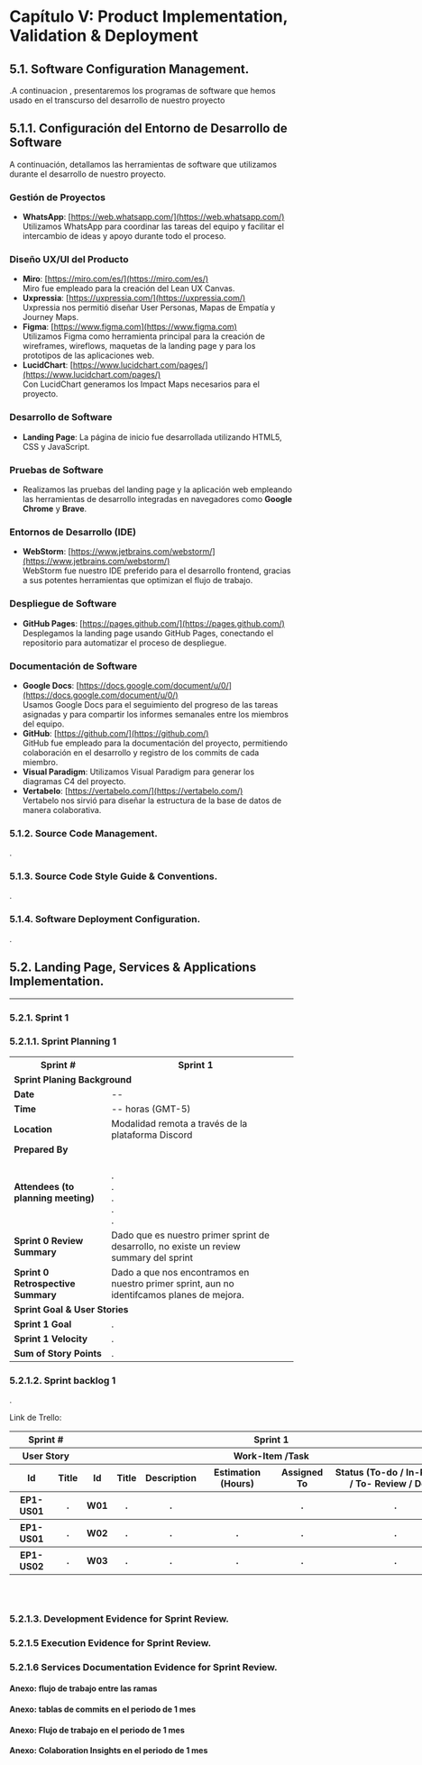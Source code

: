# Capítulo V: Product Implementation, Validation & Deployment
## 5.1. Software Configuration Management.
.A continuacion , presentaremos los programas de software que hemos usado en el transcurso del desarrollo de nuestro proyecto

## 5.1.1. Configuración del Entorno de Desarrollo de Software

A continuación, detallamos las herramientas de software que utilizamos durante el desarrollo de nuestro proyecto.

### Gestión de Proyectos
- **WhatsApp**: [https://web.whatsapp.com/](https://web.whatsapp.com/)  
Utilizamos WhatsApp para coordinar las tareas del equipo y facilitar el intercambio de ideas y apoyo durante todo el proceso.

### Diseño UX/UI del Producto
- **Miro**: [https://miro.com/es/](https://miro.com/es/)  
Miro fue empleado para la creación del Lean UX Canvas.
- **Uxpressia**: [https://uxpressia.com/](https://uxpressia.com/)  
Uxpressia nos permitió diseñar User Personas, Mapas de Empatía y Journey Maps.
- **Figma**: [https://www.figma.com](https://www.figma.com)  
Utilizamos Figma como herramienta principal para la creación de wireframes, wireflows, maquetas de la landing page y para los prototipos de las aplicaciones web.
- **LucidChart**: [https://www.lucidchart.com/pages/](https://www.lucidchart.com/pages/)  
Con LucidChart generamos los Impact Maps necesarios para el proyecto.

### Desarrollo de Software
- **Landing Page**: La página de inicio fue desarrollada utilizando HTML5, CSS y JavaScript.

### Pruebas de Software
- Realizamos las pruebas del landing page y la aplicación web empleando las herramientas de desarrollo integradas en navegadores como **Google Chrome** y **Brave**.

### Entornos de Desarrollo (IDE)
- **WebStorm**: [https://www.jetbrains.com/webstorm/](https://www.jetbrains.com/webstorm/)  
WebStorm fue nuestro IDE preferido para el desarrollo frontend, gracias a sus potentes herramientas que optimizan el flujo de trabajo.

### Despliegue de Software
- **GitHub Pages**: [https://pages.github.com/](https://pages.github.com/)  
Desplegamos la landing page usando GitHub Pages, conectando el repositorio para automatizar el proceso de despliegue.

### Documentación de Software
- **Google Docs**: [https://docs.google.com/document/u/0/](https://docs.google.com/document/u/0/)  
Usamos Google Docs para el seguimiento del progreso de las tareas asignadas y para compartir los informes semanales entre los miembros del equipo.
- **GitHub**: [https://github.com/](https://github.com/)  
GitHub fue empleado para la documentación del proyecto, permitiendo colaboración en el desarrollo y registro de los commits de cada miembro.
- **Visual Paradigm**: Utilizamos Visual Paradigm para generar los diagramas C4 del proyecto.
- **Vertabelo**: [https://vertabelo.com/](https://vertabelo.com/)  
Vertabelo nos sirvió para diseñar la estructura de la base de datos de manera colaborativa.


### 5.1.2. Source Code Management.
.

### 5.1.3. Source Code Style Guide & Conventions.

.


### 5.1.4. Software Deployment Configuration.
.


## 5.2. Landing Page, Services & Applications Implementation.
<hr>

### 5.2.1. Sprint 1

### 5.2.1.1. Sprint Planning 1

<table>
     <tr> 
        <th>  Sprint #  </th>
        <th> Sprint 1 </th>
     </tr>
     <tr> 
        <td style="font-weight: bold;" colspan="7"> Sprint Planing Background</td>
     </tr>
     <tr>
       <td style="font-weight: bold;"> Date </td>
       <td> -- </td>
     </tr>
     <tr>
       <td style="font-weight: bold;"> Time </td>
       <td> -- horas (GMT-5) </td>
     </tr>
     <tr>
       <td style="font-weight: bold;"> Location </td>
       <td> Modalidad remota a través de la plataforma Discord <td>
     </tr>
      <tr>
        <td style="font-weight: bold;"> Prepared By </td>
        <td>  <td>
     </tr>
        <tr>
        <td style="font-weight: bold;"> Attendees (to planning meeting) </td>
        <td> 
        <br>
          . 
           <br>
         .
          <br>
           .
          <br>
        . 
              <br>
         .
         <td>
     </tr>
     <tr>
        <td style="font-weight: bold;"> Sprint 0 Review Summary </td>
        <td> Dado que es nuestro primer sprint de desarrollo, no existe 
        un review summary del sprint <td>
     </tr>
     <tr>
        <td style="font-weight: bold;"> Sprint 0 Retrospective Summary </td>
        <td> Dado a que nos encontramos en nuestro primer sprint, aun no identifcamos planes de mejora.<td>
     </tr>
     <tr> 
        <td style="font-weight: bold;" colspan="7"> Sprint Goal & User Stories</td>
     </tr>
       <tr>
          <td style="font-weight: bold;"> Sprint 1 Goal</td>
          <td>  . <td>
      </tr>
       <tr>
          <td style="font-weight: bold;"> Sprint 1 Velocity </td>
          <td>  . <td>
      </tr>
      <tr>
          <td style="font-weight: bold;"> Sum of Story Points </td>
          <td> . <td>
      </tr>


  </table>


### 5.2.1.2. Sprint backlog 1

.

Link de Trello:


<table style="width:800px; height:300px;"> 
   <tr>
      <th colspan="4"> Sprint # </th>
      <th colspan="7"> Sprint 1 </th>
   </tr>
   <tr >
     <th colspan="4"> User Story </th>
     <th colspan="7"> Work-Item /Task</th>
   </tr>
   <tr>
     <th > Id </th>
     <th colspan="3"> Title </th>
     <th> Id </th>
     <th > Title </th>
     <th> Description </th>
     <th> Estimation (Hours) </th>
     <th> Assigned To </th> 
     <th> Status (To-do / In-Process / To- Review / Done) </th>
   </tr>
     <tr>
      <th> EP1-US01 </th>
     <th colspan="3"> . </th>
      <th> W01  </th>
     <th> . </th>
     <th> .</th>
     <th> </th>
     <th> . </th> 
     <th> . </th>
   </tr>
    <tr>
      <th> EP1-US01 </th>
     <th colspan="3">  .  </th>
      <th> W02  </th>
     <th> . </th>
     <th> . </th>
     <th> . </th>
     <th> . </th> 
     <th> . </th>
   </tr>
    <tr>
      <th> EP1-US02 </th>
     <th colspan="3"> .</th>
      <th> W03  </th>
     <th> . </th>
     <th> . </th>
     <th> . </th>
     <th> . </th> 
     <th> . </th>
   </tr>




</table>


### 5.2.1.3. Development Evidence for Sprint Review.


### 5.2.1.5 Execution Evidence for Sprint Review.



### 5.2.1.6 Services Documentation Evidence for Sprint Review.


#### Anexo: flujo de trabajo entre las ramas


#### Anexo: tablas de commits en el periodo de 1 mes


#### Anexo: Flujo de trabajo en el periodo de 1 mes



#### Anexo: Colaboration Insights en el periodo de 1 mes

 

 
